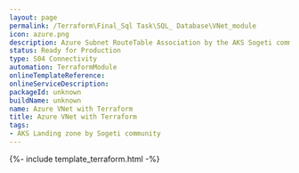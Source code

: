 ```yaml
---
layout: page
permalink: /Terraform\Final_Sql Task\SQL_ Database\VNet_module
icon: azure.png
description: Azure Subnet RouteTable Association by the AKS Sogeti community.
status: Ready for Production
type: S04 Connectivity
automation: TerraformModule
onlineTemplateReference: 
onlineServiceDescription: 
packageId: unknown
buildName: unknown
name: Azure VNet with Terraform
title: Azure VNet with Terraform
tags:
- AKS Landing zone by Sogeti community
---
```


{%- include template_terraform.html -%}